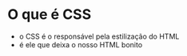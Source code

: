 # O que é CSS
- o CSS é o responsável pela estilização do HTML
- é ele que deixa o nosso HTML bonito

